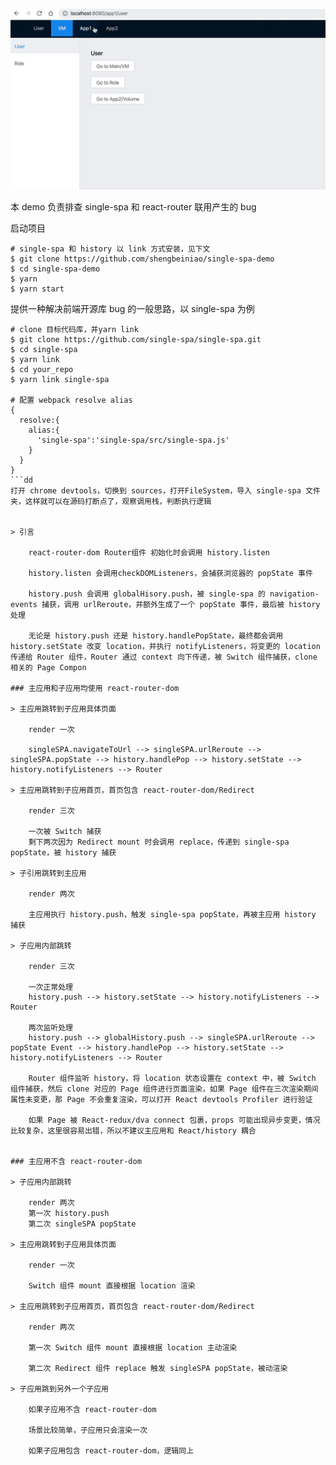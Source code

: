 ![demo](readme/demo.gif)

本 demo 负责排查 single-spa 和 react-router 联用产生的 bug

启动项目

```
# single-spa 和 history 以 link 方式安装，见下文
$ git clone https://github.com/shengbeiniao/single-spa-demo
$ cd single-spa-demo
$ yarn 
$ yarn start
```

提供一种解决前端开源库 bug 的一般思路，以 single-spa 为例

```
# clone 目标代码库，并yarn link
$ git clone https://github.com/single-spa/single-spa.git
$ cd single-spa
$ yarn link
$ cd your_repo
$ yarn link single-spa

# 配置 webpack resolve alias
{
  resolve:{
    alias:{
      'single-spa':'single-spa/src/single-spa.js'
    }
  }
}
```dd
打开 chrome devtools，切换到 sources，打开FileSystem，导入 single-spa 文件夹，这样就可以在源码打断点了，观察调用栈，判断执行逻辑


> 引言

    react-router-dom Router组件 初始化时会调用 history.listen
    
    history.listen 会调用checkDOMListeners，会捕获浏览器的 popState 事件
    
    history.push 会调用 globalHisory.push，被 single-spa 的 navigation-events 捕获，调用 urlReroute，并额外生成了一个 popState 事件，最后被 history 处理
    
    无论是 history.push 还是 history.handlePopState，最终都会调用 history.setState 改变 location，并执行 notifyListeners，将变更的 location 传递给 Router 组件，Router 通过 context 向下传递，被 Switch 组件捕获，clone 相关的 Page Compon

### 主应用和子应用均使用 react-router-dom

> 主应用跳转到子应用具体页面

    render 一次
    
    singleSPA.navigateToUrl --> singleSPA.urlReroute --> singleSPA.popState --> history.handlePop --> history.setState --> history.notifyListeners --> Router

> 主应用跳转到子应用首页，首页包含 react-router-dom/Redirect
    
    render 三次

    一次被 Switch 捕获
    剩下两次因为 Redirect mount 时会调用 replace，传递到 single-spa popState，被 history 捕获
    
> 子引用跳转到主应用

    render 两次
    
    主应用执行 history.push，触发 single-spa popState，再被主应用 history 捕获

> 子应用内部跳转

    render 三次
    
    一次正常处理
    history.push --> history.setState --> history.notifyListeners --> Router
    
    两次监听处理
    history.push --> globalHistory.push --> singleSPA.urlReroute --> popState Event --> history.handlePop --> history.setState --> history.notifyListeners --> Router
    
    Router 组件监听 history，将 location 状态设置在 context 中，被 Switch 组件捕获，然后 clone 对应的 Page 组件进行页面渲染，如果 Page 组件在三次渲染期间属性未变更，那 Page 不会重复渲染，可以打开 React devtools Profiler 进行验证

    如果 Page 被 React-redux/dva connect 包裹，props 可能出现异步变更，情况比较复杂，这里很容易出错，所以不建议主应用和 React/history 耦合


### 主应用不含 react-router-dom

> 子应用内部跳转

    render 两次
    第一次 history.push
    第二次 singleSPA popState

> 主应用跳转到子应用具体页面

    render 一次
    
    Switch 组件 mount 直接根据 location 渲染

> 主应用跳转到子应用首页，首页包含 react-router-dom/Redirect
    
    render 两次
    
    第一次 Switch 组件 mount 直接根据 location 主动渲染
    
    第二次 Redirect 组件 replace 触发 singleSPA popState，被动渲染
    
> 子应用跳到另外一个子应用
    
    如果子应用不含 react-router-dom

    场景比较简单，子应用只会渲染一次
    
    如果子应用包含 react-router-dom，逻辑同上